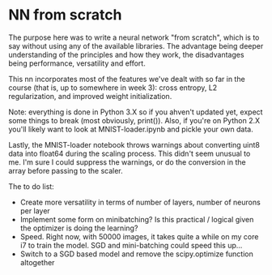 # NN from scratch

The purpose here was to  write a neural network "from scratch", which is to say without using any of the available libraries. The advantage being deeper understanding of the principles and how they work, the disadvantages being performance, versatility and effort.

This nn incorporates most of the features we've dealt with so far in the course (that is, up to somewhere in week 3): cross entropy, L2 regularization, and improved weight initialization.

Note: everything is done in Python 3.X so if you ahven't updated yet, expect some things to break (most obviously, print()). Also, if you're on Python 2.X you'll likely want to look at MNIST-loader.ipynb and pickle your own data.

Lastly, the MNIST-loader notebook throws warnings about converting uint8 data into float64 during the scaling process. This didn't seem unusual to me. I'm sure I could suppress the warnings, or do the conversion in the array before passing to the scaler.

The to do list:
- Create more versatility in terms of number of layers, number of neurons per layer
- Implement some form on minibatching? Is this practical / logical given the optimizer is doing the learning?
- Speed. Right now, with 50000 images, it takes quite a while on my core i7 to train the model. SGD and mini-batching could speed this up...
- Switch to a SGD based model and remove the scipy.optimize function altogether